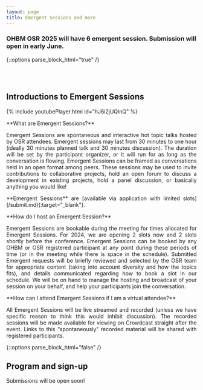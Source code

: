 ```yaml
---
layout: page
title: Emergent Sessions and more
---
```


### OHBM OSR 2025 will have 6 emergent session. Submission will open in early June.

<!-- ### Emergent Session 1: The interplay between brain, behavior, and cognition from childhood to adulthood: Panel discussion with independent research groups on simulated datasets

#### Neda Sadeghi, Isabelle van der Velpen, and Tonya White, Social and Cognitive Developmental Neuroscience, NIMH
#### 12:45 (GMT+9) June 24 (Monday)
[Join on Crowdcast](https://www.crowdcast.io/c/osr-2024-emergent-1)

<p></p>
Neuroimaging has contributed considerably to our understanding of brain development and its relationship to cognition and behavior. However, despite advancements in neuroimaging, replicability in research remains a key issue and there is no gold standard that can be used to evaluate neuroanatomical correlates of cognition, behavior and their interplay. Researchers from NIMH, McGill, Georgia Tech, Western Ontario, Beijing Normal, the Radboud UMC/Donders, Forschungszentrum Juelich, and University of Oslo have each independently created simulated datasets of the interplay between brain development and behavior. Each group has worked independently and unaware of the approaches and assumptions made by the other groups. Each group was provided the same number of variables and were instructed to create three datasets with each embedding how they envision the interplay between brain development, behavior, and cognition emerges throughout development. We are releasing these simulated datasets to challenge/invite the research community to determine the underlying patterns and assumptions used to generate the simulated datasets. Each dataset contains 10,000 participants over 7 longitudinal waves and ranging from age 7 to 20. During this panel discussion, we will talk about brain development and the challenges and opportunities that modeling offers us, as well as answer any questions the research community might have about the simulated datasets. The code and descriptions of the models that were used to create the datasets will be released at the time of the OHBM meeting in 2025 in Brisbane.

##### Participating groups:
<p>Neda Sadeghi, Isabelle van der Velpen, Dustin Moraczewski, Philip Shaw, Audrey Thurm, Adam Thomas, Tonya White (National Institute of Mental Health, NIH) </p>
<p>Zi-Xuan Zhou, Xi-Nian Zuo (Beijing Normal University) </p>
<p>Anna Plachti, Øystein Sørensen, Sarah Genon (Forschungszentrum Juelich and University of Oslo)</p>
<p>Vince D. Calhoun, Masoud Seraji, Ishaan Batta, Rogers Ferreira Da Silva, Najme Soleimani, Bradley T Baker, Kyle Joseph Cahill (Tri-institutional Center for Translational Research in Neuroimaging and Data Science (TReNDS), Georgia State, Georgia Tech, Emory)</p>
<p>Rogier Kievit, Léa Michel, Ethan McCormick, Emma Sprooten (Radboud University Medical Centre, Donders Institute for Brain)</p>
<p>Mallar Chakravarty, J Bruce Morton, Ashley Daniel Wazana (University of Western Ontario, Douglas Mental Health University Institute, and McGill University)</p>

---

### Emergent Session 2: Measuring and reducing the carbon emissions of fMRI research computing

#### SEA-SIG representatives--Nick Souter (University of Sussex), Niall Duncan (Taipei Medical University), Nikhil Bhagwat (McGill University), Polona Kalc (Jena University Hospital)
#### 17:45 (GMT+9) June 24 (Monday)
[Join on Crowdcast](https://www.crowdcast.io/c/osr-2024-emergent-2)

<p> </p>
We represent the OHBM Sustainability and Environmental Action Special Interest Group (SEA-SIG). During this session, we will present recent empirical work we have conducted on measuring and reducing the compute power and therefore the carbon emissions of preprocessing and statistical analysis of fMRI data. In particular, we will discuss how to use multiple carbon tracking tools and real-time carbon intensity task schedulers, including live demonstration of their use to attendees.

Green computing is an increasingly important aspect of socially responsible science, and intersects with a number of open science practices including preregistration of data processing parameters, development of clear data management plans, and reflection on how and where to share data publicly. We will reflect on these intersections and invite discussion on how we should best approach tensions between open science and sustainability.

Speaker Nick Souter will join the session virtually, and Niall Duncan and Nikhil Bhagwat will provide live presenation and demonstration in person in the OSR. Polona Kalc, incoming SEA-SIG chair, will also be present in person to introduce the session.

**Goals:**

- Learn the source of carbon emissions arise in neuroimaging computing and data storage
- Learn how to measure and reduce carbon emissions in their own neuroimaging data processing
- Reflect on best practice for environmentally sustainable and open neuroimaging research

---

### Emergent Session 3: As open as possible and as closed as necessary - revisited

#### Gorana Pobric (Manchester, UK), Peter Fox (San Antonio, Texas), David Kennedy (U Massachusetts)
#### 9:00 (GMT+9) June 26 (Wednesday)
[Join on Crowdcast](https://www.crowdcast.io/c/osr-2024-emergent-3)

<p></p>
The spirit of OS is to reduce obstacles to knowledge, data and tools in an attempt to speed up scientific discovery and promote scientific accountability and collaboration. Whilst we all subscribe and aspire to adhere to these worthy goals, the reality is that not all science is, or should be made open. Increasingly, neuroscience research is funded by industry, commercial companies and governmental bodies. The issues around “openness” arise when Intellectual Property Rights (IPR) are involved or when the research study and its findings involve potentially classified data. In this session, we will discuss some obstacles to OS when working with industry and governmental agencies, from different cultural perspectives. We will share our experiences, propose various solutions (e.g. hybrid OS-IP models), and open a discussion about safe research practices in neuroscience for future adoption of OS in a commercial world.

---

### Emergent Session 4: What can generalist repositories do for you? A community feedback gathering session from the NIH Generalist Repository Ecosystem Initiative program

#### Ana Van Gulick, Figshare, NIH Generalist Repository Ecosystem Initiative program
#### 15:45 (GMT+9) June 26 (Wednesday)
[Join on Crowdcast](https://www.crowdcast.io/c/osr-2024-emergent-4)

<p></p>
The neuroimaging community has been a leader in open science and data sharing for many years and neuroimaging researchers are frequent users of both discipline-specific and generalist data repositories as part of their open science workflows. On behalf of the NIH Generalist Repository Ecosystem Initiative (GREI), we propose this emergent session to learn from the neuroimaging community about how they use generalist repositories (GRs) for sharing data and other research materials and to gather feedback on how GREI could prioritize its work to enhance GR functionality and resources to better serve the needs of this research community. 

In February 2022, the US National Institutes of Health (NIH) Office of Data Science Strategy (ODSS) launched the [Generalist Repository Ecosystem Initiative](https://datascience.nih.gov/data-ecosystem/exploring-a-generalist-repository-for-nih-funded-data) (GREI), which brings together seven generalist repositories ([Dataverse](https://dataverse.org/), [Dryad](https://datadryad.org/stash), [Figshare](https://figshare.com/), [Mendeley Data](https://data.mendeley.com/), [Open Science Framework](https://osf.io/), [Vivli](https://vivli.org/), and [Zenodo](https://zenodo.org/)) to work collaboratively to enhance support for data sharing and discovery in GRs. GREI recognizes that GRs play a key role in the data sharing landscape for the FAIR sharing of data in trusted repositories, offering broad flexibility to publish any file type and any research output alongside discipline- and method-specific data repositories when they are available, especially for researchers seeking to comply with global data sharing mandates and to practice open science. Together the GREI repositories are working to enhance common metadata, persistent identifiers, and standard metrics to support cross repository search to lower the barriers for data sharing and reuse. 

In this emergent session we propose presenting a short overview of GREI goals and activities to enhance GR support for data sharing and discovery. We will then facilitate an interactive audience poll activity and audience discussion to learn about neuroimaging use cases for GRs including for sharing non-data materials and to uncover gaps in GR functionality and needs for resources or other support.

GREI would like to learn from OSR participants about their data sharing and repository experiences and hear from researchers what GRs could do to better support them through functionality or resources. Conducting community engagement with disciplinary research communities is a key objective for GREI that the program will use to inform our future work and we recognize that while many data repository resources are available in the neuroimaging community, the volume and diversity of research outputs to share necessitates the use of GRs for some outputs. Neuroscience is a top research category for all of the GREI repositories, often in part because these repositories are used to publish materials beyond data including software and code, images and media files, workflows, posters and presentations, and other supplementary files. GRs are also often used in conjunction with disciplinary repositories and data standards. We believe that as users of GRs and keen practitioners of open science with a wide variety of data types and research outputs to share, the neuroimaging community is an especially valuable group for GREI to engage with to inform our work. 

**Goals:**

- Briefly present the objectives and outputs of the NIH Generalist Repository Ecosystem Initiative
- Conduct an interactive audience poll exercise to learn how neuroimaging researchers use GRs alongside discipline-specific data repositories to share data and other research materials 
- Facilitate an audience discussion to gather feedback about how generalist repositories could enhance their functionality and resources to better serve the needs of the neuroimaging community


---

### Emergent Session 5: Enabling federated analysis using NVIDIA FLARE powered COINSTAC architecture and showcase new algorithms

#### Sandeep Panta, Translational Research in Neuroimaging and Data Science (TReNDS) Center, Georgia State University
#### 13:00 (GMT+9) June 27 (Thursday)
[Join on Crowdcast](https://www.crowdcast.io/c/osr-2024-emergent-5)

<p></p>

COINSTAC (Collaborative Informatics and Neuroimaging Suite Toolkit for Anonymous Computation) promotes collaborative research by removing large barriers to traditional data-centric approaches. It allows groups of users to run common analyses on their own machines over their own datasets with ease. The results of these analyses are synchronized to the cloud and undergo aggregate analysis processes using all contributor data. Federated (decentralized) pipelines enable distributed, iterative, and feature-rich analyses, opening up new possibilities for collaborative computation. It also offers data anonymity through differentially private algorithms, so members do not need to fear protected health information (PHI) traceback.

The goal of this discussion is to briefly introduce COINSTAC and its new features/algorithms to perform statistical analysis on various datasets. New features include:
Doing statistical analysis using Singularity containers
Command line pre-processing tools
New algorithms including but not limited to Decentralized Source Based Morphometry
New COINSTAC federated analysis architecture powered by NVIDIA FLARE

We would like to hear feedback about our software such as how to improve the experience for researchers. We welcome anyone who wants to contribute to this open source and open data project with their datasets, algorithms, and code. We would also like to work with other organizations to pursue grants together, including small business grants. Collaborating with other organizations is the best way for us to answer interesting neuroscience-related questions that would not have been possible without COINSTAC and COINSTAC Vaults.

---

### New featured session in 2024...5-min Open Mics

This year, we introduce a new format at the OSR: the Open Mics session. In this session, participants from all levels are welcomed to have a 5-minute time slot, **from 10:30-11:00 am and from 12:45-13:15 pm on June 25th (Tue.)**, during which they can express or share what their thoughts on Open Science with the community. It is a good place to promote your software, your research, your ideas, or even your opinions related to Open Science. There will be no Q&A time after each presentation, but we encourage everyone interested to approach the speaker and initiate a conversation. We hope this format allow people to share thoughts and ideas that are less polished but could be worthwhile for the community to know, to think about, or even to contribute. 

If you are interested in participating, either virtual or in-person, please fill out <a href="https://forms.office.com/r/LajtFajja2">this form</a>. The presentation will be planned on a first-come-first-serve basis. The host will call your name when you are the next to present and control the presentation time. For more information, please click <a href="https://ohbm.github.io/osr2024/openmic/">here</a>. -->

<!-- --- -->

{::options parse_block_html="true" /}

<div id='emergent'></div>
<br/>
<br/>
<h2>Introductions to Emergent Sessions</h2>

{% include youtubePlayer.html id="hJ6i2jUQlnQ" %}
<p align="justify">**What are Emergent Sessions?**</p>
<p align="justify"> Emergent Sessions are spontaneous and interactive hot topic talks hosted by OSR attendees. Emergent sessions may last from 30 minutes to one hour (ideally 30 minutes planned talk and 30 minutes discussion). The duration will be set by the participant organizer, or it will run for as long as the conversation is flowing. Emergent Sessions can be framed as conversations held in an open format among peers. These sessions may be used to invite contributions to collaborative projects, hold an open forum to discuss a development in existing projects, hold a panel discussion, or basically anything you would like!</p>

<p align="justify">**Emergent Sessions** are [available via application with limited slots](/submit.md){:target="_blank"}.</p>

<p align="justify">**How do I host an Emergent Session?**</p>
<p align="justify"> Emergent Sessions are bookable during the meeting for times allocated for Emergent Sessions.
For 2024, we are opening 2 slots now and 2 slots shortly before the conference.
Emergent Sessions can be booked by any OHBM or OSR registered participant at any point during these periods of time (or in the meeting while there is space in the schedule).
Submitted Emergent requests will be briefly reviewed and selected by the OSR team for appropriate content (taking into account diversity and how the topics fits), and details communicated regarding how to book a slot in our schedule. We will be on hand to manage the hosting and broadcast of your session on your behalf, and help your participants join the conversation.</p>

<p align="justify">**How can I attend Emergent Sessions if I am a virtual attendee?**</p>
<p align="justify"> All Emergent Sessions will be live streamed and recorded (unless we have specific reason to think this would inhibit discussion). The recorded sessions will be made available for viewing on Crowdcast straight after the event. Links to this “spontaneously” recorded material will be shared with registered participants.</p>

{::options parse_block_html="false" /}

<div id='emergent-sign'></div>
<h2>Program and sign-up</h2>
Submissions will be open soon!
<!-- **You can request to hold such a session by creating an issue through our github repo [template](https://github.com/ohbm/osr2024/issues/1){:target="_blank"}.**<br> <br>
The sessions will be reviewed based on their timeliness and interest to the open science audience by the OSR team and we will notify everyone of their assigned sessions in early June. <br>  -->
